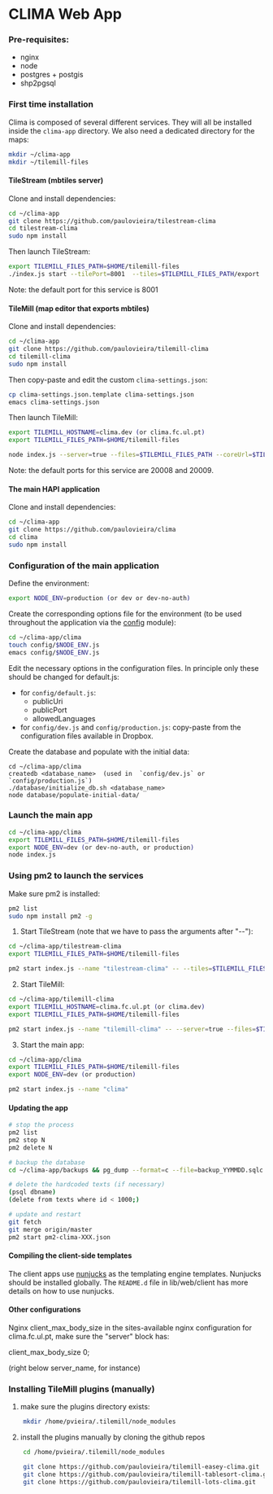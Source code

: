 # CLIMA Web App


### Pre-requisites:

  - nginx  
  - node
  - postgres + postgis
  - shp2pgsql
  

  
### First time installation

Clima is composed of several different services. They will all be installed inside the  `clima-app` directory. We also need a dedicated directory for the maps:

```sh
mkdir ~/clima-app
mkdir ~/tilemill-files
```


#### TileStream (mbtiles server)

Clone and install dependencies:
```sh
cd ~/clima-app
git clone https://github.com/paulovieira/tilestream-clima
cd tilestream-clima
sudo npm install
```

Then launch TileStream:
```sh
export TILEMILL_FILES_PATH=$HOME/tilemill-files
./index.js start --tilePort=8001  --tiles=$TILEMILL_FILES_PATH/export 
```

Note: the default port for this service is 8001

#### TileMill (map editor that exports mbtiles)

Clone and install dependencies:
```sh
cd ~/clima-app
git clone https://github.com/paulovieira/tilemill-clima
cd tilemill-clima
sudo npm install
```

Then copy-paste and edit the custom `clima-settings.json`:
```sh
cp clima-settings.json.template clima-settings.json
emacs clima-settings.json
```

Then launch TileMill:

```sh
export TILEMILL_HOSTNAME=clima.dev (or clima.fc.ul.pt)
export TILEMILL_FILES_PATH=$HOME/tilemill-files

node index.js --server=true --files=$TILEMILL_FILES_PATH --coreUrl=$TILEMILL_HOSTNAME --tileUrl=$TILEMILL_HOSTNAME
```

Note: the default ports for this service are 20008 and 20009.



#### The main HAPI application

Clone and install dependencies:
```sh
cd ~/clima-app
git clone https://github.com/paulovieira/clima
cd clima
sudo npm install
```

### Configuration of the main application

Define the environment:
```sh
export NODE_ENV=production (or dev or dev-no-auth)
```

Create the corresponding options file for the environment (to be used throughout the application via the [config](https://github.com/lorenwest/node-config) module):
```sh
cd ~/clima-app/clima
touch config/$NODE_ENV.js
emacs config/$NODE_ENV.js
```

Edit the necessary options in the configuration files. In principle only these should be changed for default.js:

  - for `config/default.js`: 
    + publicUri
    + publicPort
    + allowedLanguages
  - for `config/dev.js` and `config/production.js`: copy-paste from the configuration files available in Dropbox.

Create the database and populate with the initial data:
```
cd ~/clima-app/clima
createdb <database_name>  (used in  `config/dev.js` or  `config/production.js`)
./database/initialize_db.sh <database_name>
node database/populate-initial-data/
```

### Launch the main app

```sh
cd ~/clima-app/clima
export TILEMILL_FILES_PATH=$HOME/tilemill-files
export NODE_ENV=dev (or dev-no-auth, or production)
node index.js
```

### Using pm2 to launch the services

Make sure pm2 is installed:
```sh
pm2 list
sudo npm install pm2 -g
```

1) Start TileStream (note that we have to pass the arguments after "--"):

```sh
cd ~/clima-app/tilestream-clima
export TILEMILL_FILES_PATH=$HOME/tilemill-files

pm2 start index.js --name "tilestream-clima" -- --tiles=$TILEMILL_FILES_PATH/export --tilePort=8001
```

2) Start TileMill:

```sh
cd ~/clima-app/tilemill-clima
export TILEMILL_HOSTNAME=clima.fc.ul.pt (or clima.dev)
export TILEMILL_FILES_PATH=$HOME/tilemill-files

pm2 start index.js --name "tilemill-clima" -- --server=true --files=$TILEMILL_FILES_PATH --coreUrl=$TILEMILL_HOSTNAME --tileUrl=$TILEMILL_HOSTNAME
```

3) Start the main app:

```sh
cd ~/clima-app/clima
export TILEMILL_FILES_PATH=$HOME/tilemill-files
export NODE_ENV=dev (or production)

pm2 start index.js --name "clima"
```

#### Updating the app

```sh
# stop the process
pm2 list
pm2 stop N 
pm2 delete N

# backup the database
cd ~/clima-app/backups && pg_dump --format=c --file=backup_YYMMDD.sqlc db_name

# delete the hardcoded texts (if necessary)
(psql dbname)
(delete from texts where id < 1000;)

# update and restart
git fetch
git merge origin/master
pm2 start pm2-clima-XXX.json
```

#### Compiling the client-side templates

The client apps use [nunjucks](https://mozilla.github.io/nunjucks/) as the templating engine templates. Nunjucks should be installed globally. The `README.d` file in lib/web/client has more details on how to use nunjucks.

#### Other configurations

Nginx client_max_body_size
in the sites-available nginx configuration for clima.fc.ul.pt, make sure the "server" block has:

client_max_body_size 0;

(right below server_name, for instance)

### Installing TileMill plugins (manually)

1) make sure the plugins directory exists:
```sh
    mkdir /home/pvieira/.tilemill/node_modules
```

2) install the plugins manually by cloning the github repos
```sh
    cd /home/pvieira/.tilemill/node_modules

    git clone https://github.com/paulovieira/tilemill-easey-clima.git
    git clone https://github.com/paulovieira/tilemill-tablesort-clima.git
    git clone https://github.com/paulovieira/tilemill-lots-clima.git
```


